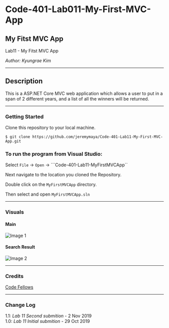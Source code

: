 # Code-401-Lab011-My-First-MVC-App

## My Fitst MVC App

Lab11 - My Fitst MVC App

*Author: Kyungrae Kim*

----

## Description
This is a ASP.NET Core MVC web application which allows a user to put in a span of 2 different years, and a list of all the winners will be returned.

---

### Getting Started
Clone this repository to your local machine.

```
$ git clone https://github.com/jeremymaya/Code-401-Lab11-My-First-MVC-App.git
```

### To run the program from Visual Studio:
Select ```File``` -> ```Open``` -> ```Code-401-Lab11-MyFirstMVCApp``

Next navigate to the location you cloned the Repository.

Double click on the ```MyFirstMVCApp``` directory.

Then select and open ```MyFirstMVCApp.sln```

---

### Visuals
#### Main
![Image 1](https://github.com/jeremymaya/Code-401-Lab11-My-First-MVC-App/blob/master/Screenshots/Main-Editted.JPG)
#### Search Result
![Image 2](https://github.com/jeremymaya/Code-401-Lab11-My-First-MVC-App/blob/master/Screenshots/SearchResult-Editted.JPG)

---

### Credits
[Code Fellows](https://codefellows.github.io/code-401-dotnet-guide/Curriculum/Class11/facilitator/Resources/MVCSetup)

---

### Change Log
1.1: *Lab 11 Second submition* - 2 Nov 2019  
1.0: *Lab 11 Initial submition* - 29 Oct 2019
